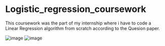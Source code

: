 # Logistic_regression_coursework

This coursework was the part of my internship where i have to code a Linear Regression algorithm from scratch according to the Quesion paper.

![image](https://user-images.githubusercontent.com/92665255/173235157-5b62fc32-43d7-4f4b-bd86-3a17e2d38a87.png)
![image](https://user-images.githubusercontent.com/92665255/173235200-b509efb5-10fe-4511-80c6-48707a391bdf.png)
